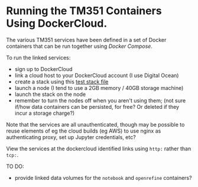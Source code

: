 # Running the TM351 Containers Using DockerCloud.

The various TM351 services have been defined in a set of Docker containers that can be run together using *Docker Compose*.

To run the linked services:

- sign up to DockerCloud
- link a cloud host to your DockerCloud account (I use Digital Ocean)
- create a stack using this [test stack file](https://raw.githubusercontent.com/psychemedia/ou-tm351/master/tm351_builder_unversioned/docs/stacks/tm351_test_stack.yaml)
- launch a node (I tend to use a 2GB memory / 40GB storage machine)
- launch the stack on the node
- remember to turn the nodes off when you aren't using them; (not sure if/how data containers can be persisted, for free? Or deleted if they incur a storage charge?)

Note that the services are all unauthenticated, though may be possible to reuse elements of eg the cloud builds (eg AWS) to use nginx as authenticating proxy, set up Jupyter credentials, etc?

View the services at the dockercloud identified links using `http:` rather than `tcp:`.

TO DO:

- provide linked data volumes for the `notebook` and `openrefine` containers?
